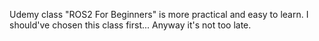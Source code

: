 Udemy class "ROS2 For Beginners" is more practical and easy to learn.
I should've chosen this class first... Anyway it's not too late.